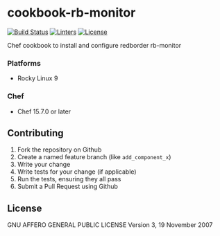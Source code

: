 # cookbook-rb-monitor
[![Build Status][build-shield]][build-url]
[![Linters][linters-shield]][linters-url]
[![License][license-shield]][license-url]

<!-- Badges -->
[build-shield]: https://github.com/redBorder/cookbook-rb-monitor/actions/workflows/rpm.yml/badge.svg?branch=master
[build-url]: https://github.com/redBorder/cookbook-rb-monitor/actions/workflows/rpm.yml?query=branch%3Amaster
[linters-shield]: https://github.com/redBorder/cookbook-rb-monitor/actions/workflows/lint.yml/badge.svg?event=push
[linters-url]: https://github.com/redBorder/cookbook-rb-monitor/actions/workflows/lint.yml
[license-shield]: https://img.shields.io/badge/license-AGPLv3-blue.svg
[license-url]: https://github.com/cookbook-rb-monitor/blob/HEAD/LICENSE

Chef cookbook to install and configure redborder rb-monitor

### Platforms

- Rocky Linux 9

### Chef

- Chef 15.7.0 or later

## Contributing

1. Fork the repository on Github
2. Create a named feature branch (like `add_component_x`)
3. Write your change
4. Write tests for your change (if applicable)
5. Run the tests, ensuring they all pass
6. Submit a Pull Request using Github

## License

GNU AFFERO GENERAL PUBLIC LICENSE Version 3, 19 November 2007
